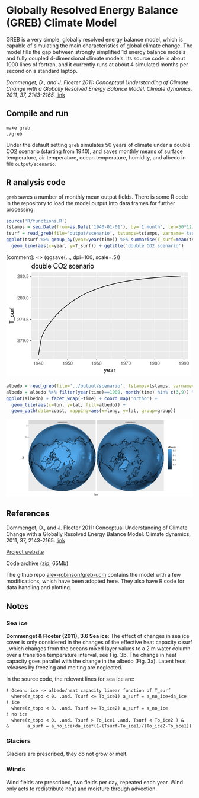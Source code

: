 # Globally Resolved Energy Balance (GREB) Climate Model

GREB is a very simple, globally resolved energy balance model, which is capable of simulating the main characteristics of global climate change. The model fills the gap between strongly simplified 1d energy balance models and fully coupled 4-dimensional climate models. Its source code is about 1000 lines of fortran, and it currently runs at about 4 simulated months per second on a standard laptop.

*Dommenget, D., and J. Floeter 2011: Conceptual Understanding of Climate Change with a Globally Resolved Energy Balance Model. Climate dynamics, 2011, 37, 2143-2165.* [link](http://users.monash.edu.au/~dietmard/papers/dommenget.and.floeter.greb.paper.cdym2011.pdf)

## Compile and run

```
make greb
./greb
```

Under the default setting `greb` simulates 50 years of climate under a double CO2 scenario (starting from 1940), and saves monthly means of surface temperature, air temperature, ocean temperature, humidity, and albedo in file `output/scenario`.


## R analysis code 

`greb` saves a number of monthly mean output fields.
There is some R code in the repository to load the model output into data frames for further processing.

```r
source('R/functions.R')
tstamps = seq.Date(from=as.Date('1940-01-01'), by='1 month', len=50*12)
tsurf = read_greb(file='output/scenario', tstamps=tstamps, varname='tsurf', ivar=1, nvar=5)
ggplot(tsurf %>% group_by(year=year(time)) %>% summarise(T_surf=mean(tsurf))) +
  geom_line(aes(x=year, y=T_surf)) + ggtitle('double CO2 scenario')
```
[comment]: <> (ggsave(..., dpi=100, scale=.5))
![1940-1990 time series of surface temperature under double CO2 scenario](figure/tsurf_2co2.png)


```r
albedo = read_greb(file='../output/scenario', tstamps=tstamps, varname='albedo', ivar=5, nvar=5)
albedo = albedo %>% filter(year(time)==1989, month(time) %in% c(3,9)) %>% mutate(time=ymd(time))
ggplot(albedo) + facet_wrap(~time) + coord_map('ortho') +
  geom_tile(aes(x=lon, y=lat, fill=albedo)) +  
  geom_path(data=coast, mapping=aes(x=long, y=lat, group=group))
```

![1940-1990 time series of surface temperature under double CO2 scenario](figure/albedo.png)


## References

Dommenget, D., and J. Floeter 2011: Conceptual Understanding of Climate Change with a Globally Resolved Energy Balance Model. Climate dynamics, 2011, 37, 2143-2165. [link](http://users.monash.edu.au/~dietmard/papers/dommenget.and.floeter.greb.paper.cdym2011.pdf)

[Project website](http://users.monash.edu.au/~dietmard/content/GREB/GREB_model.html)

[Code archive](http://users.monash.edu.au/~dietmard/content/GREB/code_files/greb.web-public.tar.zip) (zip, 65Mb)

The github repo [alex-robinson/greb-ucm](https://github.com/alex-robinson/greb-ucm) contains the model with a few modifications, which have been adopted here. They also have R code for data handling and plotting.



## Notes

### Sea ice

**Dommenget & Floeter (2011), 3.6 Sea ice**: The effect of changes in sea ice cover is only considered in the changes of the effective heat capacity c surf , which changes from the oceans mixed layer values to a 2 m water column over a transition temperature interval, see Fig. 3b. The change in heat capacity goes parallel with the change in the albedo (Fig. 3a). Latent heat releases by freezing and melting are neglected.

In the source code, the relevant lines for sea ice are:

```{fortran}
! Ocean: ice -> albedo/heat capacity linear function of T_surf
  where(z_topo < 0. .and. Tsurf <= To_ice1) a_surf = a_no_ice+da_ice      ! ice
  where(z_topo < 0. .and. Tsurf >= To_ice2) a_surf = a_no_ice             ! no ice
  where(z_topo < 0. .and. Tsurf > To_ice1 .and. Tsurf < To_ice2 ) &
&       a_surf = a_no_ice+da_ice*(1-(Tsurf-To_ice1)/(To_ice2-To_ice1))
```

### Glaciers 

Glaciers are prescribed, they do not grow or melt.


### Winds

Wind fields are prescribed, two fields per day, repeated each year.
Wind only acts to redistribute heat and moisture through advection.



